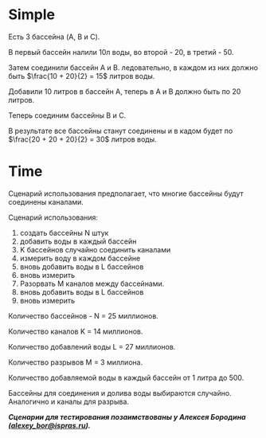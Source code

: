 # Simple 
Есть 3 бассейна (A, B и C). 

В первый бассейн налили 10л воды, во второй  - 20, в третий - 50.

Затем соединили бассейн A и B. ледовательно, в каждом из них должно быть $\frac{10 + 20}{2} = 15$ литров воды.

Добавили 10 литров в бассейн A, теперь в A и B должно быть по 20 литров.

Теперь соединим бассейны B и C. 

В результате все бассейны станут соединены и в кадом будет по $\frac{20 + 20 + 20}{2} = 30$ литров воды.

# Time
 
Сценарий использования предполагает, что многие бассейны будут соединены
каналами.

Сценарий использования:
1. создать бассейны N штук
2. добавить воды в каждый бассейн
3. K бассейнов случайно соединить каналами
4. измерить воду в каждом бассейне
5. вновь добавить воды в L бассейнов
6. вновь измерить
7. Разорвать M каналов между бассейнами.
8. вновь добавить воды в L бассейнов
9. вновь измерить

Количество бассейнов - N = 25 миллионов.

Количество каналов K = 14 миллионов.

Количество добавлений воды L = 27 миллионов.

Количество разрывов M = 3 миллиона.

Количество добавляемой воды в каждый бассейн от 1 литра до 500.

Бассейны для соединения и долива воды выбираются случайно. Аналогично и каналы для разрыва.

***Сценарии для тестирования позаимствованы у Алексея Бородина (alexey_bor@ispras.ru).***